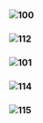 
### ![100](https://ewwgene.github.io/Follio/100.jpg)
### ![112](https://ewwgene.github.io/Follio/112.jpg)
### ![101](https://ewwgene.github.io/Follio/Making/101.jpg)
### ![114](https://ewwgene.github.io/Follio/114.jpg)
### ![115](https://ewwgene.github.io/Follio/115.jpg)
